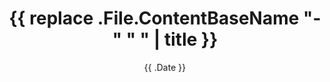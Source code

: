 ---
title: '{{ replace .File.ContentBaseName "-" " " | title }}'
date: '{{ .Date }}'
weight: 
draft: false
description: '{{ replace .File.ContentBaseName "-" " " | title }}'
---